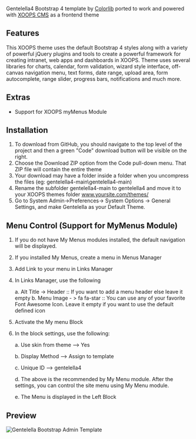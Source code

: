 Gentelella4 Bootstrap 4 template by [Colorlib](https://github.com/ColorlibHQ/gentelella) ported to work and powered with [XOOPS CMS](https://www.xoops.org/) as a frontend theme

## Features
This XOOPS theme uses the default Bootstrap 4 styles along with a variety of powerful jQuery plugins and tools to create a powerful framework for creating intranet, web apps and dashboards in XOOPS.
Theme uses several libraries for charts, calendar, form validation, wizard style interface, off-canvas navigation menu, text forms, date range, upload area, form autocomplete, range slider, progress bars, notifications and much 
more.

## Extras
- Support for XOOPS myMenus Module


## Installation

1. To download from GitHub, you should navigate to the top level of the project and then a green "Code" download button will be visible on the right. 
2. Choose the Download ZIP option from the Code pull-down menu. That ZIP file will contain the entire theme
3. Your download may have a folder inside a folder when you uncompress the files (eg: gentelella4-main\gentelella4-main)
4. Rename the subfolder gentelella4-main to gentelella4 and move it to your XOOPS themes folder www.yoursite.com/themes/
5. Go to System Admin->Preferences-> System Options -> General Settings, and make Gentelella as your Default Theme. 

## Menu Control (Support for MyMenus Module)

1. If you do not have My Menus modules installed, the default navigation will be displayed.
2. If you installed My Menus, create a menu in Menus Manager
3. Add Link to your menu in Links Manager
4. In Links Manager, use the following 
	
	a. Alt Title -> Header 
	:: If you want to add a menu header else leave it empty 
	b. Menu Image - > fa fa-star
	::  You can use any of your favorite Font Awesome Icon. Leave it empty if you want to use the default defined icon

3. Activate the My menu Block 
4. In the block settings, use the following:

	a. Use skin from theme —> Yes
	
	b. Display Method —> Assign to template
	
	c. Unique ID —> gentelella4
	
	d. The above is the recommended by My Menu module. After the settings, you can control the site menu using My Menu module.
	
	e. The Menu is displayed in the Left Block
	
## Preview
![Gentelella Bootstrap Admin Template](https://pictr.com/images/2024/06/05/x5fKb5.jpg) 
